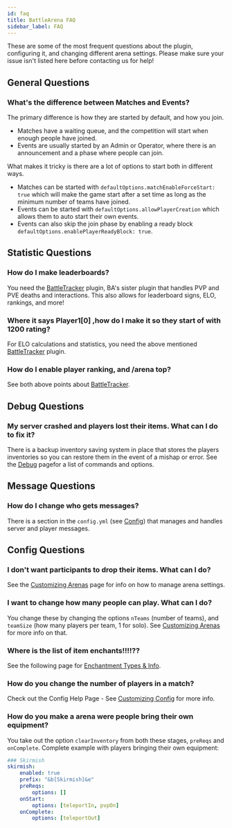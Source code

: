 ```yaml
---
id: faq
title: BattleArena FAQ
sidebar_label: FAQ
---
```

These are some of the most frequent questions about the plugin, configuring it, and changing different arena settings. Please make sure your issue isn't listed here before contacting us for help!

## General Questions
### What's the difference between Matches and Events?
The primary difference is how they are started by default, and how you join.
* Matches have a waiting queue, and the competition will start when enough people have joined.
* Events are usually started by an Admin or Operator, where there is an announcement and a phase where people can join.

What makes it tricky is there are a lot of options to start both in different ways.
-   Matches can be started with `defaultOptions.matchEnableForceStart: true` which will make the game start after a set time as long as the minimum number of teams have joined.
-   Events can be started with `defaultOptions.allowPlayerCreation` which allows them to auto start their own events.
-   Events can also skip the join phase by enabling a ready block `defaultOptions.enablePlayerReadyBlock: true`.

## Statistic Questions
### How do I make leaderboards?
You need the [BattleTracker](bt/index.md) plugin, BA's sister plugin that handles PVP and PVE deaths and interactions. This also allows for leaderboard signs, ELO, rankings, and more!
### Where it says Player1[0] ,how do I make it so they start of with 1200 rating?
For ELO calculations and statistics, you need the above mentioned [BattleTracker](bt/index.md) plugin.
### How do I enable player ranking, and /arena top?
See both above points about [BattleTracker](bt/index.md).
## Debug Questions
### My server crashed and players lost their items. What can I do to fix it?
There is a backup inventory saving system in place that stores the players inventories so you can restore them in the event of a mishap or error. See the [Debug](ba/debug.md) pagefor a list of commands and options.
## Message Questions
### How do I change who gets messages?
There is a section in the `config.yml` (see [Config](ba/config.md)) that manages and handles server and player messages.
## Config Questions
### I don't want participants to drop their items. What can I do?
See the [Customizing Arenas](ba/settings.md) page for info on how to manage arena settings.
### I want to change how many people can play. What can I do?
You change these by changing the options `nTeams` (number of teams), and `teamSize` (how many players per team, 1 for solo). See [Customizing Arenas](ba/settings.md) for more info on that.
### Where is the list of item enchants!!!!??
See the following page for [Enchantment Types & Info](enchants.md).
### How do you change the number of players in a match?
Check out the Config Help Page - See [Customizing Config](ba/config.md) for more info.
### How do you make a arena were people bring their own equipment?
You take out the option `clearInventory` from both these stages, `preReqs` and `onComplete`. Complete example with players bringing their own equipment:
```yaml
### Skirmish 
skirmish:
    enabled: true
    prefix: "&b[Skirmish]&e"
    preReqs:
        options: []
    onStart:
        options: [teleportIn, pvpOn]
    onComplete:
        options: [teleportOut]
```